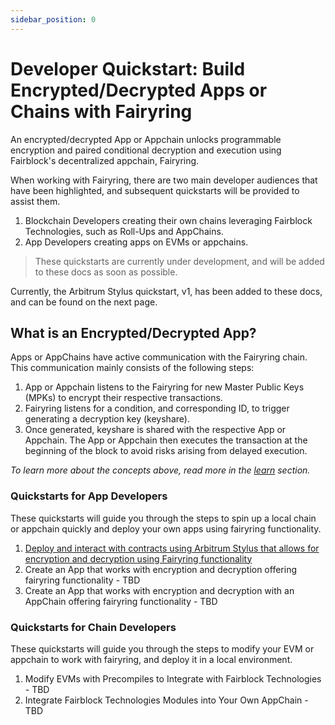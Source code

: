 ```yaml
---
sidebar_position: 0
---
```


# Developer Quickstart: Build Encrypted/Decrypted Apps or Chains with Fairyring

An encrypted/decrypted App or Appchain unlocks programmable encryption and paired conditional decryption and execution using Fairblock's decentralized appchain, Fairyring. 

When working with Fairyring, there are two main developer audiences that have been highlighted, and subsequent quickstarts will be provided to assist them.  

1. Blockchain Developers creating their own chains leveraging Fairblock Technologies, such as Roll-Ups and AppChains.
2. App Developers creating apps on EVMs or appchains. 

> These quickstarts are currently under development, and will be added to these docs as soon as possible.

Currently, the Arbitrum Stylus quickstart, v1, has been added to these docs, and can be found on the next page.

<!-- OK, the layout of the quickstart:
1. Describe the NECESSARY things to not get lost in the quickstart. REMEMBER: the quickstart itself will have explanations for key fundamental concepts.
2. Outline that there are two different quickstart categories: chain development and app development
3. Inside each of the quickstarts, that's where you can break out what they will learn in them -->

## What is an Encrypted/Decrypted App?

<!-- TODO ALL: - replace encrypted/decrypted with a name for apps that use fairblock - we need to finalize that term -->

Apps or AppChains have active communication with the Fairyring chain. This communication mainly consists of the following steps:

1.  App or Appchain listens to the Fairyring for new Master Public Keys (MPKs) to encrypt their respective transactions.
2.  Fairyring listens for a condition, and corresponding ID, to trigger generating a decryption key (keyshare).
3.  Once generated, keyshare is shared with the respective App or Appchain. The App or Appchain then executes the transaction at the beginning of the block to avoid risks arising from delayed execution.

_To learn more about the concepts above, read more in the [learn](TODO-GetLink) section._

<!-- TODO - Show visual for apps and appchains talking to Fairyring -->

### Quickstarts for App Developers 

These quickstarts will guide you through the steps to spin up a local chain or appchain quickly and deploy your own apps using fairyring functionality.

<!-- Links will be to their respective pages in the docs -->

1. [Deploy and interact with contracts using Arbitrum Stylus that allows for encryption and decryption using Fairyring functionality](https://github.com/Fairblock/ArbitrumContracts)
2. Create an App that works with encryption and decryption offering fairyring functionality - TBD
3. Create an App that works with encryption and decryption with an AppChain offering fairyring functionality - TBD

### Quickstarts for Chain Developers 

<!-- Links will be to their respective pages in the docs -->
These quickstarts will guide you through the steps to modify your EVM or appchain to work with fairyring, and deploy it in a local environment.

1. Modify EVMs with Precompiles to Integrate with Fairblock Technologies - TBD
2. Integrate Fairblock Technologies Modules into Your Own AppChain - TBD


